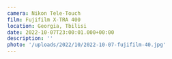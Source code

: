 ```yaml
---
camera: Nikon Tele-Touch
film: Fujifilm X-TRA 400
location: Georgia, Tbilisi
date: 2022-10-07T23:00:01.000+00:00
description: ''
photo: '/uploads/2022/10/2022-10-07-fujifilm-40.jpg'
---
```

